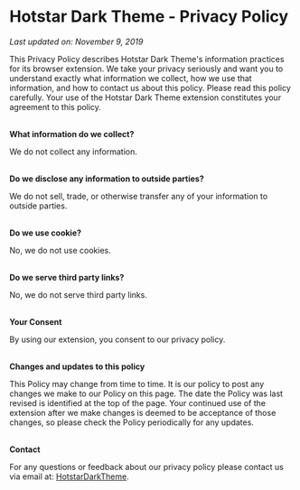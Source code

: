 # Hotstar Dark Theme - Privacy Policy

_Last updated on: November 9, 2019_

This Privacy Policy describes Hotstar Dark Theme's information practices for its browser extension. We take your privacy seriously and want you to understand exactly what information we collect, how we use that information, and how to contact us about this policy. Please read this policy carefully. Your use of the Hotstar Dark Theme extension constitutes your agreement to this policy.
<br /><br />

**What information do we collect?**

We do not collect any information.
<br /><br />

**Do we disclose any information to outside parties?**

We do not sell, trade, or otherwise transfer any of your information to outside parties.
<br /><br />

**Do we use cookie?**

No, we do not use cookies.
<br /><br />

**Do we serve third party links?**

No, we do not serve third party links.
<br /><br />

**Your Consent**

By using our extension, you consent to our privacy policy.
<br /><br />

**Changes and updates to this policy**

This Policy may change from time to time. It is our policy to post any changes we make to our Policy on this page. The date the Policy was last revised is identified at the top of the page. Your continued use of the extension after we make changes is deemed to be acceptance of those changes, so please check the Policy periodically for any updates.
<br /><br />

**Contact**

For any questions or feedback about our privacy policy please contact us via email at: [HotstarDarkTheme](mailto:dutiyesh.salunkhe@gmail.com).

